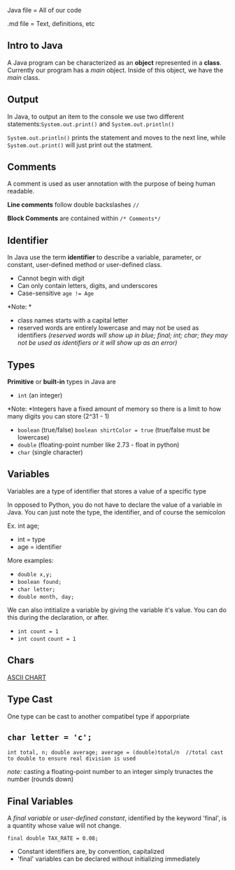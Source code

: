 Java file = All of our code 

.md file = Text, definitions, etc 
## Intro to Java
A Java program can be characterized as an **object**  represented in a **class**. Currently our program has a *main* object. Inside of this object, we have the *main* class. 

## Output
In Java, to output an item to the console we use two different statements:`System.out.print()` and `System.out.println()`

`System.out.println()` prints the statement and moves to the next line, while `System.out.print()` will just print out the statment.

## Comments 

A comment is used as user annotation with the purpose of being human readable. 

**Line comments** follow double backslashes `//` 

**Block Comments** are contained within `/* Comments*/`

## Identifier

In Java use the term **identifier** to describe a variable, parameter, or constant, user-defined method or user-defined class.

- Cannot begin with digit
- Can only contain letters, digits, and underscores
- Case-sensitive `age != Age`

*Note: *
- class names starts with a capital letter 
- reserved words are entirely lowercase and may not be used as identifiers
_(reserved words will show up in blue; final; int; char; they may not be used as identifiers or it will show up as an error)_


## Types
**Primitive** or **built-in** types in Java are
- `int` (an integer)

*Note: *Integers have a fixed amount of memory so there is a limit to  how many digits you can store (2^31 - 1)

- `boolean` (true/false) `boolean shirtColor = true` (true/false must be lowercase)
- `double` (floating-point number like 2.73 - float in python)
- `char` (single character)

## Variables
Variables are a type of identifier that stores a value of a specific type 

In opposed to Python, you do not have to declare the value of a variable in Java. You can just note the type, the identifier, and of course the semicolon

Ex. int age;
- int = type
- age = identifier

More examples:
- `double x,y;`
- `boolean found;`
- `char letter; `
- `double month, day; `

We can also intitialize a variable by giving the variable it's value. You can do this during the declaration, or after. 

- `int count = 1`
- `int count` `count = 1`

## Chars
[ASCII CHART](https://docs.google.com/document/d/1oubLTqAHmdkadtjbR8xxREG7auvuUqiQ/edit)

## Type Cast

One type can be cast to another compatibel type if apporpriate

`char letter = 'c';`
---

`int total, n;
double average;
average = (double)total/n  //total cast to double to ensure real division is used`

*note:* casting a floating-point number to an integer simply trunactes the number (rounds down)

## Final Variables
A *final variable* or *user-defined constant*, identified by the keyword 'final', is a quantity whose value will not change.

`final double TAX_RATE = 0.08;`

- Constant identifiers are, by convention, capitalized
- 'final' variables can be declared without initializing immediately